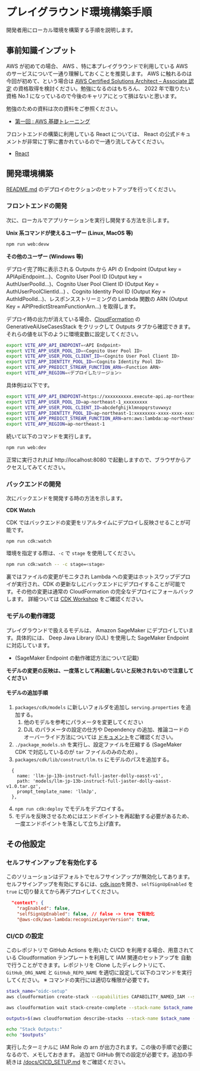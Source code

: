 # プレイグラウンド環境構築手順

開発者用にローカル環境を構築する手順を説明します。

## 事前知識インプット

AWS が初めての場合、 AWS 、特に本プレイグラウンドで利用している AWS のサービスについて一通り理解しておくことを推奨します。 AWS に触れるのは今回が初めて、という場合は [AWS Certified Solutions Architect – Associate 認定](https://aws.amazon.com/jp/certification/certified-solutions-architect-associate/) の資格取得を検討ください。勉強になるのはもちろん、 2022 年で取りたい資格 No.1 になっているので今後のキャリアにとって損はないと思います。

勉強のための資料は次の資料をご参照ください。

* [第一回 : AWS 基礎トレーニング](https://speakerdeck.com/icoxfog417/aws-ji-chu-toreningu-at-llm-mian-qiang-hui)

フロントエンドの構築に利用している React については、 React の公式ドキュメントが非常に丁寧に書かれているので一通り流してみてください。

* [React](https://ja.react.dev/)

## 開発環境構築

[README.md](../README.md) のデプロイのセクションのセットアップを行ってください。

### フロントエンドの開発

次に、ローカルでアプリケーションを実行し開発する方法を示します。

**Unix 系コマンドが使えるユーザー (Linux, MacOS 等)**

```bash
npm run web:devw
```

**その他のユーザー (Windows 等)**

デプロイ完了時に表示される Outputs から API の Endpoint (Output key = APIApiEndpoint...)、Cognito User Pool ID (Output key = AuthUserPoolId...)、Cognito User Pool Client ID (Output Key = AuthUserPoolClientId...) 、Cognito Identity Pool ID (Output Key = AuthIdPoolId...)、レスポンスストリーミングの Lambda 関数の ARN (Output Key = APIPredictStreamFunctionArn...) を取得します。

デプロイ時の出力が消えている場合、[CloudFormation](https://console.aws.amazon.com/cloudformation/home) の GenerativeAiUseCasesStack をクリックして Outputs タブから確認できます。
それらの値を以下のように環境変数に設定してください。

```bash
export VITE_APP_API_ENDPOINT=<API Endpoint>
export VITE_APP_USER_POOL_ID=<Cognito User Pool ID>
export VITE_APP_USER_POOL_CLIENT_ID=<Cognito User Pool Client ID>
export VITE_APP_IDENTITY_POOL_ID=<Cognito Identity Pool ID>
export VITE_APP_PREDICT_STREAM_FUNCTION_ARN=<Function ARN>
export VITE_APP_REGION=<デプロイしたリージョン>
```

具体例は以下です。

```bash
export VITE_APP_API_ENDPOINT=https://xxxxxxxxxx.execute-api.ap-northeast-1.amazonaws.com/api/
export VITE_APP_USER_POOL_ID=ap-northeast-1_xxxxxxxxx
export VITE_APP_USER_POOL_CLIENT_ID=abcdefghijklmnopqrstuvwxyz
export VITE_APP_IDENTITY_POOL_ID=ap-northeast-1:xxxxxxxx-xxxx-xxxx-xxxxxxxxxxxxxxxxx
export VITE_APP_PREDICT_STREAM_FUNCTION_ARN=arn:aws:lambda:ap-northeast-1:000000000000:function:FunctionName
export VITE_APP_REGION=ap-northeast-1
```

続いて以下のコマンドを実行します。

```bash
npm run web:dev
```

正常に実行されれば http://localhost:8080 で起動しますので、ブラウザからアクセスしてみてください。

### バックエンドの開発

次にバックエンドを開発する時の方法を示します。

**CDK Watch**

CDK ではバックエンドの変更をリアルタイムにデプロイし反映させることが可能です。

```
npm run cdk:watch
```

環境を指定する際は、`-c` で `stage` を使用してください。

```bash
npm run cdk:watch -- -c stage=<stage>
```

裏ではファイルの変更がモニタされ Lambda への変更はホットスワップデプロイが実行され、CDK の更新なしにバックエンドにデプロイすることが可能です。その他の変更は通常の CloudFormation の完全なデプロイにフォールバックします。
詳細ついては [CDK Workshop](https://cdkworkshop.com/ja/20-typescript/30-hello-cdk/300-cdk-watch.html#cdk-watch) をご確認ください。

### モデルの動作確認

プレイグラウンドで扱えるモデルは、 Amazon SageMaker にデプロイしています。具体的には、 Deep Java Library (DJL) を使用した SageMaker Endpoint に対応しています。

* (SageMaker Endpoint の動作確認方法について記載)

**モデルの変更の反映は、一度落として再起動しないと反映されないので注意してください**

#### モデルの追加手順

1. `packages/cdk/models` に新しいフォルダを追加し `serving.properties` を追加する。
    1. 他のモデルを参考にパラメータを変更してください
    2. DJL のパラメータの設定の仕方や Dependency の追加、推論コードのオーバーライド方法については [ドキュメント](https://sagemaker.readthedocs.io/en/stable/frameworks/djl/using_djl.html)をご確認ください。
2. `./package_models.sh` を実行し、設定ファイルを圧縮する (SageMaker CDK で対応しているのが `tar` ファイルのみのため) 。
3. `packages/cdk/lib/construct/llm.ts` にモデルのパスを追加する。
```
  {
    name: 'llm-jp-13b-instruct-full-jaster-dolly-oasst-v1',
    path: 'models/llm-jp-13b-instruct-full-jaster-dolly-oasst-v1.0.tar.gz',
    prompt_template_name: 'llmJp',
  },
```
4. `npm run cdk:deploy` でモデルをデプロイする。
5. モデルを反映させるためにはエンドポイントを再起動する必要があるため、一度エンドポイントを落として立ち上げ直す。

## その他設定

### セルフサインアップを有効化する

このソリューションはデフォルトでセルフサインアップが無効化してあります。セルフサインアップを有効にするには、[cdk.json](./packages/cdk/cdk.json)を開き、`selfSignUpEnabled` を `true` に切り替えてから再デプロイしてください。

```json
  "context": {
    "ragEnabled": false,
    "selfSignUpEnabled": false, // false -> true で有効化
    "@aws-cdk/aws-lambda:recognizeLayerVersion": true, 
```

### CI/CD の設定

このレポジトリで GitHub Actions を用いた CI/CD を利用する場合、用意されている Cloudformation テンプレートを利用して IAM 関連のセットアップを
自動で行うことができます。レポジトリを Clone したディレクトリにて、 `GitHub_ORG_NAME` と `GitHub_REPO_NAME` を適切に設定して以下のコマンドを実行してください。
※ コマンドの実行には適切な権限が必要です。

```bash
stack_name="oidc-setup" 
aws cloudformation create-stack --capabilities CAPABILITY_NAMED_IAM --stack-name $stack_name --template-body file://oidc-setup.yaml --parameters ParameterKey=GithubOrg,ParameterValue=<GitHub_ORG_NAME> ParameterKey=RepoName,ParameterValue=<GitHub_REPO_NAME>

aws cloudformation wait stack-create-complete --stack-name $stack_name

outputs=$(aws cloudformation describe-stacks --stack-name $stack_name --query 'Stacks[0].Outputs' --output text)

echo "Stack Outputs:"
echo "$outputs" 
```
実行したターミナルに IAM Role の arn が出力されます。この後の手順で必要になるので、メモしておきます。
追加で GitHub 側での設定が必要です。追加の手続きは [/docs/CICD_SETUP.md](docs/CICD_SETUP.md##GitHub-側での設定) をご確認ください。
